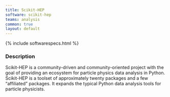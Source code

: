 ```yaml
---
title: Scikit-HEP
software: scikit-hep
teams: analysis
common: true
layout: default
---
```


{% include softwarespecs.html %}

### Description

Scikit-HEP is a community-driven and community-oriented project with the goal of providing an ecosystem for particle physics data analysis in Python. Scikit-HEP is a toolset of approximately twenty packages and a few “affiliated” packages. It expands the typical Python data analysis tools for particle physicists. 


